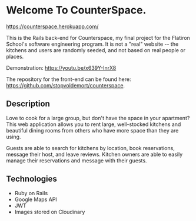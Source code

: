 # Welcome To CounterSpace.

https://counterspace.herokuapp.com/

This is the Rails back-end for Counterspace, my final project for the Flatiron School's software engineering program. It is not a "real" website -- the kitchens and users are randomly seeded, and not based on real people or places.

Demonstration: https://youtu.be/x639Y-InrX8

The repository for the front-end can be found here: https://github.com/stopvoldemort/counterspace.

## Description

Love to cook for a large group, but don't have the space in your apartment? This web application allows you to rent large, well-stocked kitchens and beautiful dining rooms from others who have more space than they are using.

Guests are able to search for kitchens by location, book reservations, message their host, and leave reviews. Kitchen owners are able to easily manage their reservations and message with their guests.

## Technologies

* Ruby on Rails
* Google Maps API
* JWT
* Images stored on Cloudinary

